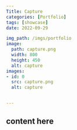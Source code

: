 ```yaml
---
Title: Capture
categories: [Portfolio]
tags: [showcase]
date: 2022-09-29

img_path: /imgs/portfolio
image:
  path: capture.png
  width: 800
  height: 450
  alt: capture
images:
- id: 0
  src: capture.png
  alt: capture


---
```


## content here
